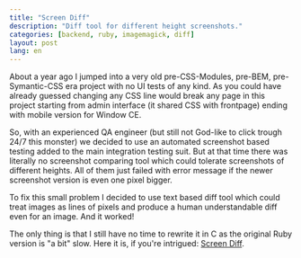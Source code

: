```yaml
---
title: "Screen Diff"
description: "Diff tool for different height screenshots."
categories: [backend, ruby, imagemagick, diff]
layout: post
lang: en
---
```



About a year ago I jumped into a very old pre-CSS-Modules, pre-BEM, pre-Symantic-CSS era project with no UI tests of any kind. As you could have already guessed changing any CSS line would break any page in this project starting from admin interface (it shared CSS with frontpage) ending with mobile version for Window CE.

So, with an experienced QA engineer (but still not God-like to click trough 24/7 this monster) we decided to use an automated screenshot based testing added to the main integration testing suit. But at that time there was literally no screenshot comparing tool which could tolerate screenshots of different heights. All of them just failed with error message if the newer screenshot version is even one pixel bigger.

To fix this small problem I decided to use text based diff tool which could treat images as lines of pixels and produce a human understandable diff even for an image. And it worked!

The only thing is that I still have no time to rewrite it in C as the original Ruby version is "a bit" slow. Here it is, if you're intrigued: [Screen Diff](https://github.com/peter-leonov/screen-diff).
